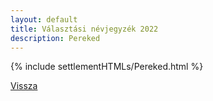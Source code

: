 ```yaml
---
layout: default
title: Választási névjegyzék 2022
description: Pereked
---
```


{% include settlementHTMLs/Pereked.html %}

[Vissza](../)